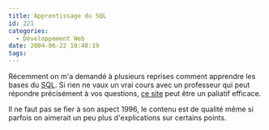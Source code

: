 ```yaml
---
title: Apprentissage du SQL
id: 221
categories:
  - Développement Web
date: 2004-06-22 10:48:19
tags:
---
```


Récemment on m'a demandé à plusieurs reprises comment apprendre les bases du <acronym title="Structured Query Language">SQL</acronym>. Si rien ne vaux un vrai cours avec un professeur qui peut répondre précisément à vos questions, [ce site](http://sqlpro.developpez.com/indexSQL.html "SQL PRO… le SQL de A à Z") peut être un paliatif efficace.

Il ne faut pas se fier à son aspect 1996, le contenu est de qualité même si parfois on aimerait un peu plus d'explications sur certains points.